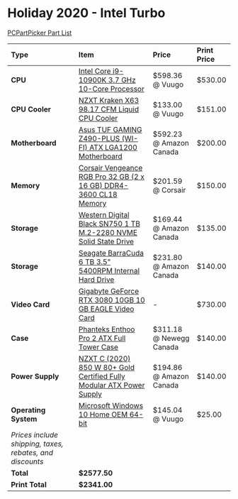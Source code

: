# Holiday 2020 - Intel Turbo

[PCPartPicker Part List](https://ca.pcpartpicker.com/list/Fm8bRv)

| Type                                                     | Item                                                                                                                                                                                          | Price                   | Print Price |
| :------------------------------------------------------- | :-------------------------------------------------------------------------------------------------------------------------------------------------------------------------------------------- | :---------------------- | :---------- |
| **CPU**                                                  | [Intel Core i9-10900K 3.7 GHz 10-Core Processor](https://ca.pcpartpicker.com/product/cwFKHx/intel-core-i9-10900k-37-ghz-10-core-processor-bx8070110900k)                                      | $598.36 @ Vuugo         | $530.00     |
| **CPU Cooler**                                           | [NZXT Kraken X63 98.17 CFM Liquid CPU Cooler](https://ca.pcpartpicker.com/product/JfVG3C/nzxt-kraken-x63-9817-cfm-liquid-cpu-cooler-rl-krx63-01)                                              | $133.00 @ Vuugo         | $151.00     |
| **Motherboard**                                          | [Asus TUF GAMING Z490-PLUS (WI-FI) ATX LGA1200 Motherboard](https://ca.pcpartpicker.com/product/MVRgXL/asus-tuf-gaming-z490-plus-wi-fi-atx-lga1200-motherboard-tuf-gaming-z490-plus-wi-fi)    | $592.23 @ Amazon Canada | $200.00     |
| **Memory**                                               | [Corsair Vengeance RGB Pro 32 GB (2 x 16 GB) DDR4-3600 CL18 Memory](https://ca.pcpartpicker.com/product/khmFf7/corsair-vengeance-rgb-pro-32-gb-2-x-16-gb-ddr4-3600-memory-cmw32gx4m2z3600c18) | $201.59 @ Corsair       | $150.00     |
| **Storage**                                              | [Western Digital Black SN750 1 TB M.2-2280 NVME Solid State Drive](https://ca.pcpartpicker.com/product/QQrmP6/western-digital-wd_black-sn750-1-tb-m2-2280-nvme-solid-state-drive-wds100t3x0c) | $169.44 @ Amazon Canada | $135.00     |
| **Storage**                                              | [Seagate BarraCuda 6 TB 3.5" 5400RPM Internal Hard Drive](https://ca.pcpartpicker.com/product/ByL48d/seagate-barracuda-6tb-35-5400rpm-internal-hard-drive-st6000dm003)                        | $231.80 @ Amazon Canada | $140.00     |
| **Video Card**                                           | [Gigabyte GeForce RTX 3080 10GB 10 GB EAGLE Video Card](https://ca.pcpartpicker.com/product/nchmP6/gigabyte-geforce-rtx-3080-10gb-10-gb-eagle-video-card-gv-n3080eagle-10gd)                  | -                       | $730.00     |
| **Case**                                                 | [Phanteks Enthoo Pro 2 ATX Full Tower Case](https://ca.pcpartpicker.com/product/gQWBD3/phanteks-enthoo-pro-2-atx-full-tower-case-ph-es620ptg_dbk01)                                           | $311.18 @ Newegg Canada | $140.00     |
| **Power Supply**                                         | [NZXT C (2020) 850 W 80+ Gold Certified Fully Modular ATX Power Supply](https://ca.pcpartpicker.com/product/hrqBD3/nzxt-c-850-w-80-gold-certified-fully-modular-atx-power-supply-np-c850m-us) | $194.86 @ Amazon Canada | $140.00     |
| **Operating System**                                     | [Microsoft Windows 10 Home OEM 64-bit](https://ca.pcpartpicker.com/product/wtgPxr/microsoft-os-kw900140)                                                                                      | $145.04 @ Vuugo         | $25.00      |
| _Prices include shipping, taxes, rebates, and discounts_ |
| **Total**                                                | **$2577.50**                                                                                                                                                                                  |
| **Print Total**                                          | **$2341.00**                                                                                                                                                                                  |
